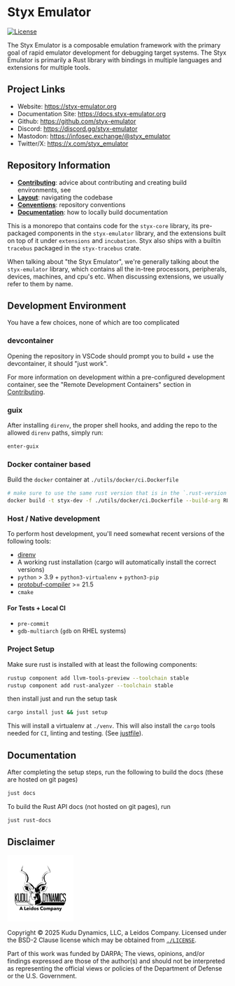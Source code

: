 # Styx Emulator

[![License](https://img.shields.io/github/license/styx-emulator/styx-emulator.svg)](https://github.com/styx-emulator/styx-emulator/blob/main/LICENSE)

The Styx Emulator is a composable emulation framework with the primary goal
of rapid emulator development for debugging target systems. The Styx Emulator
is primarily a Rust library with bindings in multiple languages and
extensions for multiple tools.

## Project Links

- Website: <https://styx-emulator.org>
- Documentation Site: <https://docs.styx-emulator.org>
- Github: <https://github.com/styx-emulator>
- Discord: <https://discord.gg/styx-emulator>
- Mastodon: <https://infosec.exchange/@styx_emulator>
- Twitter/X: <https://x.com/styx_emulator>

## Repository Information

- [**Contributing**](./CONTRIBUTING.md): advice about contributing and creating build environments, see
- [**Layout**](./LAYOUT.md): navigating the codebase
- [**Conventions**](./CONVENTIONS.md): repository conventions
- [**Documentation**](#documentation): how to locally build documentation

This is a monorepo that contains code for the `styx-core` library, its
pre-packaged components in the `styx-emulator` library, and the extensions built
on top of it under `extensions` and `incubation`. Styx also ships with a builtin
`tracebus` packaged in the `styx-tracebus` crate.

When talking about "the Styx Emulator", we're generally talking about
the `styx-emulator` library, which contains all the in-tree processors, peripherals,
devices, machines, and cpu's etc. When discussing extensions, we usually
refer to them by name.

## Development Environment

You have a few choices, none of which are too complicated

### devcontainer

Opening the repository in VSCode should prompt you to build + use the devcontainer,
it should "just work".

For more information on development within a pre-configured development container, see
the "Remote Development Containers" section in [Contributing](./CONTRIBUTING.md).

### guix

After installing `direnv`, the proper shell hooks, and adding the repo to the allowed `direnv` paths, simply run:

``` bash
enter-guix
```

### Docker container based

Build the `docker` container at `./utils/docker/ci.Dockerfile`

``` bash
# make sure to use the same rust version that is in the `.rust-version` file
docker build -t styx-dev -f ./utils/docker/ci.Dockerfile --build-arg RUST_VERSION=1.82.0 ./utils/docker/
```

### Host / Native development

To perform host development, you'll need somewhat recent versions of the following tools:
- [direnv](https://direnv.net/)
- A working rust installation (cargo will automatically install the correct versions)
- `python` > 3.9 + `python3-virtualenv` + `python3-pip`
- [protobuf-compiler](https://grpc.io/docs/protoc-installation/) >= 21.5
- `cmake`

#### For Tests + Local CI
- `pre-commit`
- `gdb-multiarch` (`gdb` on RHEL systems)

### Project Setup

Make sure rust is installed with at least the following components:

```bash
rustup component add llvm-tools-preview --toolchain stable
rustup component add rust-analyzer --toolchain stable
```

then install just and run the setup task

```bash
cargo install just && just setup
```

This will install a virtualenv at `./venv`. This will also install the `cargo`
tools needed for `CI`, linting and testing. (See [justfile](./justfile)).

## Documentation

After completing the setup steps, run the following to build the docs (these are hosted on git pages)

```bash
just docs
```

To build the Rust API docs (not hosted on git pages), run

```bash
just rust-docs
```

## Disclaimer

<a href="https://kududyn.com">
  <img src="./data/assets/kudu-logo-black-white-bg.png" width="30%" description="Kudu Dynamics, LLC, a Leidos Company">
</a>

Copyright © 2025 Kudu Dynamics, LLC, a Leidos Company.
Licensed under the BSD-2 Clause license which may be obtained from [`./LICENSE`](./LICENSE).

Part of this work was funded by DARPA; The views, opinions, and/or findings expressed are those of the author(s) and should not be interpreted as representing the official views or policies of the Department of Defense or the U.S. Government.

